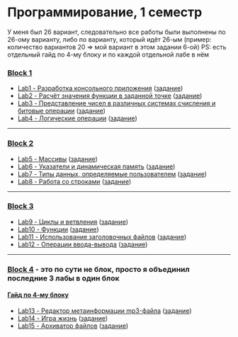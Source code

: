 # Программирование, 1 семестр

У меня был 26 вариант, следовательно все работы были выполнены по 26-ому варианту, либо по варианту, который идёт 26-ым (пример: количество вариантов 20 => мой вариант в этом задании 6-ой)
PS: есть отдельный гайд по 4-му блоку и по каждой отдельной лабе в нём

### [Block 1](https://github.com/1Menemi1/IS-2020-prog-1-sem/tree/main/block1)
- [Lab1 - Разработка консольного приложения](https://github.com/1Menemi1/IS-2020-prog-1-sem/tree/main/block1/1) ([задание](https://github.com/1Menemi1/IS-2020-prog-1-sem/blob/main/block1/Lab1.pdf))
- [Lab2 - Расчёт значения функции в заданной точке](https://github.com/1Menemi1/IS-2020-prog-1-sem/tree/main/block1/2) ([задание](https://github.com/1Menemi1/IS-2020-prog-1-sem/blob/main/block1/Lab2.pdf))
- [Lab3 - Представление чисел в различных системах счисления и битовые операции](https://github.com/1Menemi1/IS-2020-prog-1-sem/tree/main/block1/3) ([задание](https://github.com/1Menemi1/IS-2020-prog-1-sem/blob/main/block1/Lab3.pdf))
- [Lab4 - Логические операции](https://github.com/1Menemi1/IS-2020-prog-1-sem/tree/main/block1/4) ([задание](https://github.com/1Menemi1/IS-2020-prog-1-sem/blob/main/block1/Lab4.pdf))
---

### [Block 2](https://github.com/1Menemi1/IS-2020-prog-1-sem/tree/main/block2)
- [Lab5 - Массивы](https://github.com/1Menemi1/IS-2020-prog-1-sem/tree/main/block2/5) ([задание](https://github.com/1Menemi1/IS-2020-prog-1-sem/blob/main/block2/Lab5.pdf))
- [Lab6 - Указатели и динамическая память](https://github.com/1Menemi1/IS-2020-prog-1-sem/tree/main/block2/6) ([задание](https://github.com/1Menemi1/IS-2020-prog-1-sem/blob/main/block2/Lab6.pdf))
- [Lab7 - Типы данных, определяемые пользователем](https://github.com/1Menemi1/IS-2020-prog-1-sem/tree/main/block2/7) ([задание](https://github.com/1Menemi1/IS-2020-prog-1-sem/blob/main/block2/Lab7.pdf))
- [Lab8 - Работа со строками](https://github.com/1Menemi1/IS-2020-prog-1-sem/tree/main/block2/8) ([задание](https://github.com/1Menemi1/IS-2020-prog-1-sem/blob/main/block2/Lab8.pdf))
---

### [Block 3](https://github.com/1Menemi1/IS-2020-prog-1-sem/tree/main/block3)
- [Lab9 - Циклы и ветвления](https://github.com/1Menemi1/IS-2020-prog-1-sem/tree/main/block3/9) ([задание](https://github.com/1Menemi1/IS-2020-prog-1-sem/blob/main/block3/Lab9.pdf))
- [Lab10 - Функции](https://github.com/1Menemi1/IS-2020-prog-1-sem/tree/main/block3/10) ([задание](https://github.com/1Menemi1/IS-2020-prog-1-sem/blob/main/block3/Lab10.pdf))
- [Lab11 - Использование заголовочных файлов](https://github.com/1Menemi1/IS-2020-prog-1-sem/tree/main/block3/11) ([задание](https://github.com/1Menemi1/IS-2020-prog-1-sem/blob/main/block3/Lab11.pdf))
- [Lab12 - Операции ввода-вывода](https://github.com/1Menemi1/IS-2020-prog-1-sem/tree/main/block3/12) ([задание](https://github.com/1Menemi1/IS-2020-prog-1-sem/blob/main/block3/Lab12.pdf))
---

### [Block 4](https://github.com/1Menemi1/IS-2020-prog-1-sem/tree/main/block4) - это по сути не блок, просто я объединил последние 3 лабы в один блок
#### [Гайд по 4-му блоку](https://github.com/1Menemi1/IS-2020-prog-1-sem/blob/main/block4/guide.md)
- [Lab13 - Редактор метаинформации mp3-файла](https://github.com/1Menemi1/IS-2020-prog-1-sem/tree/main/block4/13) ([задание](https://github.com/1Menemi1/IS-2020-prog-1-sem/blob/main/block4/Lab13.pdf))
- [Lab14 - Игра жизнь](https://github.com/1Menemi1/IS-2020-prog-1-sem/tree/main/block4/14) ([задание](https://github.com/1Menemi1/IS-2020-prog-1-sem/blob/main/block4/Lab14.pdf))
- [Lab15 - Архиватор файлов](https://github.com/1Menemi1/IS-2020-prog-1-sem/tree/main/block4/15) ([задание](https://github.com/1Menemi1/IS-2020-prog-1-sem/blob/main/block4/Lab15.pdf))
